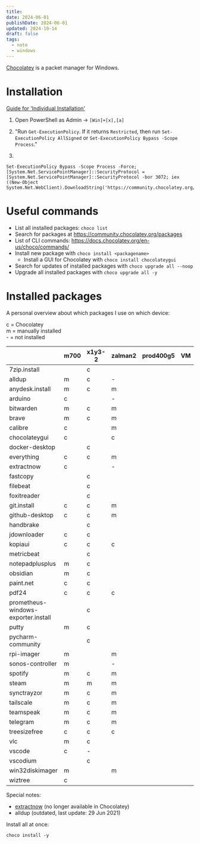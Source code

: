 ```yaml
---
title: 
date: 2024-06-01
publishDate: 2024-06-01
updated: 2024-10-14
draft: false
tags:
  - note
  - windows
---
```

 
[Chocolatey](https://chocolatey.org/) is a packet manager for Windows.

# Installation

[Guide for 'Individual Installation'](https://chocolatey.org/install#individual)

1. Open PowerShell as Admin -> `[Win]+[x],[a]`

2. "Run `Get-ExecutionPolicy`. If it returns `Restricted`, then run `Set-ExecutionPolicy AllSigned` or `Set-ExecutionPolicy Bypass -Scope Process`."

3. 

  ```shell
  Set-ExecutionPolicy Bypass -Scope Process -Force; [System.Net.ServicePointManager]::SecurityProtocol = [System.Net.ServicePointManager]::SecurityProtocol -bor 3072; iex ((New-Object System.Net.WebClient).DownloadString('https://community.chocolatey.org/install.ps1'))
  ```

# Useful commands

- List all installed packages: `choco list`
- Search for packages at https://community.chocolatey.org/packages
- List of CLI commands: https://docs.chocolatey.org/en-us/choco/commands/
- Install new package with `choco install <packagename>`
  - Install a GUI for Chocolatey with `choco install chocolateygui`
- Search for updates of installed packages with `choco upgrade all --noop`
- Upgrade all installed packages with `choco upgrade all -y`

# Installed packages

A personal overview about which packages I use on which device:

c = Chocolatey  
m = manually installed  
\- = not installed  

|                                     | m700 | x1y3-2 | zalman2 | prod400g5 | VM  |
| ----------------------------------- | ---- | ------ | ------- | --------- | --- |
| 7zip.install                        |      | c      |         |           |     |
| alldup                              | m    | c      | -       |           |     |
| anydesk.install                     | m    | c      | m       |           |     |
| arduino                             | c    |        | -       |           |     |
| bitwarden                           | m    | c      | m       |           |     |
| brave                               | m    | c      | m       |           |     |
| calibre                             | c    |        | m       |           |     |
| chocolateygui                       | c    |        | c       |           |     |
| docker-desktop                      |      | c      |         |           |     |
| everything                          | c    | c      | m       |           |     |
| extractnow                          | c    |        | -       |           |     |
| fastcopy                            |      | c      |         |           |     |
| filebeat                            |      | c      |         |           |     |
| foxitreader                         |      | c      |         |           |     |
| git.install                         | c    | c      | m       |           |     |
| github-desktop                      | c    | c      | m       |           |     |
| handbrake                           |      | c      |         |           |     |
| jdownloader                         | c    | c      |         |           |     |
| kopiaui                             | c    | c      | c       |           |     |
| metricbeat                          |      | c      |         |           |     |
| notepadplusplus                     | m    | c      |         |           |     |
| obsidian                            | m    | c      |         |           |     |
| paint.net                           | c    | c      |         |           |     |
| pdf24                               | c    | c      | c       |           |     |
| prometheus-windows-exporter.install |      | c      |         |           |     |
| putty                               | m    | c      |         |           |     |
| pycharm-community                   |      | c      |         |           |     |
| rpi-imager                          | m    |        | m       |           |     |
| sonos-controller                    | m    |        | -       |           |     |
| spotify                             | m    | c      | m       |           |     |
| steam                               | m    | m      | m       |           |     |
| synctrayzor                         | m    | c      | m       |           |     |
| tailscale                           | m    | c      | m       |           |     |
| teamspeak                           | m    | c      | m       |           |     |
| telegram                            | m    | c      | m       |           |     |
| treesizefree                        | c    | c      | c       |           |     |
| vlc                                 | m    | c      |         |           |     |
| vscode                              | c    | -      |         |           |     |
| vscodium                            |      | c      |         |           |     |
| win32diskimager                     | m    |        | m       |           |     |
| wiztree                             | c    |        |         |           |     |


Special notes:
- [extractnow](https://extractnow.com/#/home) (no longer available in Chocolatey)
- alldup (outdated, last update: 29 Jun 2021)

Install all at once:
  ```shell
  choco install -y 
  ```



